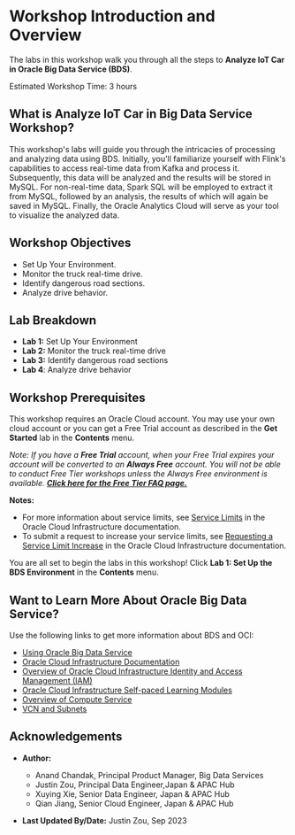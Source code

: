 # Workshop Introduction and Overview

The labs in this workshop walk you through all the steps to **Analyze IoT Car in Oracle Big Data Service (BDS)**.

Estimated Workshop Time: 3 hours

## What is Analyze IoT Car in Big Data Service Workshop?

This workshop's labs will guide you through the intricacies of processing and analyzing data using BDS. Initially, you'll familiarize yourself with Flink's capabilities to access real-time data from Kafka and process it. Subsequently, this data will be analyzed and the results will be stored in MySQL. For non-real-time data, Spark SQL will be employed to extract it from MySQL, followed by an analysis, the results of which will again be saved in MySQL. Finally, the Oracle Analytics Cloud will serve as your tool to visualize the analyzed data.

## Workshop Objectives

- Set Up Your Environment.
- Monitor the truck real-time drive.
- Identify dangerous road sections.
- Analyze drive behavior.

## Lab Breakdown

- **Lab 1:** Set Up Your Environment
- **Lab 2:** Monitor the truck real-time drive
- **Lab 3:** Identify dangerous road sections
- **Lab 4**: Analyze drive behavior

## Workshop Prerequisites

This workshop requires an Oracle Cloud account. You may use your own cloud account or you can get a Free Trial account as described in the **Get Started** lab in the **Contents** menu.

*Note: If you have a **Free Trial** account, when your Free Trial expires your account will be converted to an **Always Free** account. You will not be able to conduct Free Tier workshops unless the Always Free environment is available. **[Click here for the Free Tier FAQ page.](https://www.oracle.com/cloud/free/faq.html)***

**Notes:**

+ For more information about service limits, see [Service Limits](https://docs.cloud.oracle.com/en-us/iaas/Content/General/Concepts/servicelimits.htm) in the Oracle Cloud Infrastructure documentation.
+ To submit a request to increase your service limits, see [Requesting a Service Limit Increase](https://docs.cloud.oracle.com/en-us/iaas/Content/General/Concepts/servicelimits.htm#Requesti) in the Oracle Cloud Infrastructure documentation.

You are all set to begin the labs in this workshop! Click **Lab 1: Set Up the BDS Environment** in the **Contents** menu.

## Want to Learn More About Oracle Big Data Service?

Use the following links to get more information about BDS and OCI:

* [Using Oracle Big Data Service](https://docs.oracle.com/en/cloud/paas/big-data-service/user/index.html)
* [Oracle Cloud Infrastructure Documentation](https://docs.cloud.oracle.com/en-us/iaas/Content/GSG/Concepts/baremetalintro.htm)
* [Overview of Oracle Cloud Infrastructure Identity and Access Management (IAM)](https://docs.cloud.oracle.com/en-us/iaas/Content/Identity/Concepts/overview.htm)
* [Oracle Cloud Infrastructure Self-paced Learning Modules](https://www.oracle.com/cloud/iaas/training/foundations.html)
* [Overview of Compute Service](https://www.oracle.com/pls/topic/lookup?ctx=cloud&id=oci_compute_overview)
* [VCN and Subnets](https://docs.cloud.oracle.com/iaas/Content/Network/Tasks/managingVCNs.htm)

## Acknowledgements

* **Author:**

  * Anand Chandak, Principal Product Manager, Big Data Services
  * Justin Zou, Principal Data Engineer,Japan & APAC Hub
  * Xuying Xie, Senior Data Engineer, Japan & APAC Hub
  * Qian Jiang, Senior Cloud Engineer, Japan & APAC Hub
* **Last Updated By/Date:** Justin Zou, Sep 2023
